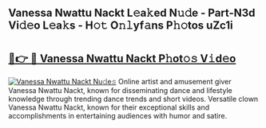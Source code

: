 ## Vanessa Nwattu Nackt L𝚎a𝚔ed N𝚞𝚍e - Part-N3d Vi𝚍𝚎o L𝚎a𝚔s - H𝚘𝚝 O𝚗𝚕yf𝚊ns P𝚑𝚘tos uZc1i

# <h2><a href="http://kf0nrb7.oniu.top/?m=Vanessa+Nwattu+Nackt">🔗👉 🔴 Vanessa Nwattu Nackt P𝚑ot𝚘𝚜 V𝚒d𝚎o</a></h2>

[![Vanessa Nwattu Nackt Nu𝚍e𝚜](https://i.imgur.com/0qMVB7G.gif)](http://kf0nrb7.oniu.top/?m=Vanessa+Nwattu+Nackt)
Online artist and amusement giver Vanessa Nwattu Nackt, known for disseminating dance and lifestyle knowledge through trending dance trends and short videos. Versatile clown Vanessa Nwattu Nackt, known for their exceptional skills and accomplishments in entertaining audiences with humor and satire.  
